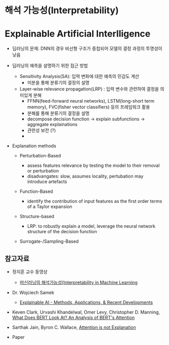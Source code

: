 # 해석 가능성(Interpretability)




# Explainable Artificial Interlligence

* 딥러닝의 문제: DNN의 경우 비선형 구조가 중첩되어 모델의 결정 과정의 투명성이 낮음



* 딥러닝의 예측을 설명하기 위한 접근 방법
  - Sensitivity Analysis(SA): 입력 변화에 대한 예측의 민감도 계산
    + 미분을 통해 분류기의 결정의 설명 
  - Layer-wise relevance propagation(LRP) : 입력 변수와 관련하여 결정을 의미있게 분해
  	+ FFNN(feed-forward neural networks), LSTM(long-short term memory), FVC(fisher vector classifiers) 등의 프레임워크 활용 
  	+ 분해를 통해 분류기의 결정을 설명 
    + decompose decision function -> explain subfunctions -> aggregate explainations
  	+ 관련성 보전 (?) 
  	+ 

* Explanation methods
  - Perturbation-Based
  	+ assess features relevance by testing the model to their removal or perturbation
  	+ disadvangates: slow, assumes locality, pertubation may introduce artefacts
  - Function-Based
    + identify the contribution of input features as the first order terms of a Taylor expansion
  - Structure-based
    + LRP: to robustly explain a model, leverage the neural network structure of the decision function

  - Surrogate-/Sampling-Based



## 참고자료 

* 정지훈 교수 동영상 
  - [머신러닝의 해석가능성(Interpretability in Machine Learning](https://youtu.be/hMaB3dMCAzk)
* Dr. Wojciech Samek 
  - [Explainable AI - Methods, Applications, & Recent Developments](https://youtu.be/AFC8yWzypss)
* Keven Clark, Urvashi Khandelwal, Omer Levy, Christopher D. Manning, 
[What Does BERT Look At? An Analysis of BERT's Attention](https://arxiv.org/pdf/1906.04341.pdf)
* Sarthak Jain, Byron C. Wallace, [Attention is not Explanation](https://arxiv.org/pdf/1902.10186.pdf)


* Paper

